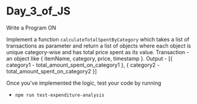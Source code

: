 # Day_3_of_JS
Write a Program ON 

  Implement a function `calculateTotalSpentByCategory` which takes a list of transactions as parameter
  and return a list of objects where each object is unique category-wise and has total price spent as its value.
  Transaction - an object like { itemName, category, price, timestamp }.
  Output - [{ category1 - total_amount_spent_on_category1 }, { category2 - total_amount_spent_on_category2 }]

  Once you've implemented the logic, test your code by running
  - `npm run test-expenditure-analysis`
